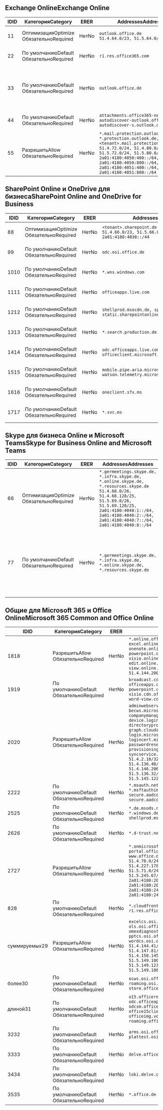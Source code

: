 <!--THIS FILE IS AUTOMATICALLY GENERATED. MANUAL CHANGES WILL BE OVERWRITTEN.-->
<!--Please contact the Office 365 Endpoints team with any questions.-->
<!--Germany endpoints version 2020032700-->
<!--File generated 2020-06-20 14:00:22.1096-->

## <a name="exchange-online"></a><span data-ttu-id="0edc9-101">Exchange Online</span><span class="sxs-lookup"><span data-stu-id="0edc9-101">Exchange Online</span></span>

<span data-ttu-id="0edc9-102">ID</span><span class="sxs-lookup"><span data-stu-id="0edc9-102">ID</span></span> | <span data-ttu-id="0edc9-103">Категория</span><span class="sxs-lookup"><span data-stu-id="0edc9-103">Category</span></span> | <span data-ttu-id="0edc9-104">ER</span><span class="sxs-lookup"><span data-stu-id="0edc9-104">ER</span></span> | <span data-ttu-id="0edc9-105">Addresses</span><span class="sxs-lookup"><span data-stu-id="0edc9-105">Addresses</span></span> | <span data-ttu-id="0edc9-106">Порты</span><span class="sxs-lookup"><span data-stu-id="0edc9-106">Ports</span></span>
-- | -------------------- | -- | ------------------------------------------------------------------------------------------------------------------------------------------------------------------------------------------------------------------------------------------------------------ | -------------------------------
<span data-ttu-id="0edc9-107">1</span><span class="sxs-lookup"><span data-stu-id="0edc9-107">1</span></span> | <span data-ttu-id="0edc9-108">Оптимизация</span><span class="sxs-lookup"><span data-stu-id="0edc9-108">Optimize</span></span><BR><span data-ttu-id="0edc9-109">Обязательно</span><span class="sxs-lookup"><span data-stu-id="0edc9-109">Required</span></span> | <span data-ttu-id="0edc9-110">Нет</span><span class="sxs-lookup"><span data-stu-id="0edc9-110">No</span></span> | `outlook.office.de`<BR>`51.4.64.0/23, 51.5.64.0/23` | <span data-ttu-id="0edc9-111">**TCP:** 443, 80</span><span class="sxs-lookup"><span data-stu-id="0edc9-111">**TCP:** 443, 80</span></span>
<span data-ttu-id="0edc9-112">2</span><span class="sxs-lookup"><span data-stu-id="0edc9-112">2</span></span> | <span data-ttu-id="0edc9-113">По умолчанию</span><span class="sxs-lookup"><span data-stu-id="0edc9-113">Default</span></span><BR><span data-ttu-id="0edc9-114">Обязательно</span><span class="sxs-lookup"><span data-stu-id="0edc9-114">Required</span></span> | <span data-ttu-id="0edc9-115">Нет</span><span class="sxs-lookup"><span data-stu-id="0edc9-115">No</span></span> | `r1.res.office365.com` | <span data-ttu-id="0edc9-116">**TCP:** 443, 80</span><span class="sxs-lookup"><span data-stu-id="0edc9-116">**TCP:** 443, 80</span></span>
<span data-ttu-id="0edc9-117">3</span><span class="sxs-lookup"><span data-stu-id="0edc9-117">3</span></span> | <span data-ttu-id="0edc9-118">По умолчанию</span><span class="sxs-lookup"><span data-stu-id="0edc9-118">Default</span></span><BR><span data-ttu-id="0edc9-119">Обязательно</span><span class="sxs-lookup"><span data-stu-id="0edc9-119">Required</span></span> | <span data-ttu-id="0edc9-120">Нет</span><span class="sxs-lookup"><span data-stu-id="0edc9-120">No</span></span> | `outlook.office.de` | <span data-ttu-id="0edc9-121">**TCP:** 143, 25, 587, 993, 995</span><span class="sxs-lookup"><span data-stu-id="0edc9-121">**TCP:** 143, 25, 587, 993, 995</span></span>
<span data-ttu-id="0edc9-122">4</span><span class="sxs-lookup"><span data-stu-id="0edc9-122">4</span></span> | <span data-ttu-id="0edc9-123">По умолчанию</span><span class="sxs-lookup"><span data-stu-id="0edc9-123">Default</span></span><BR><span data-ttu-id="0edc9-124">Обязательно</span><span class="sxs-lookup"><span data-stu-id="0edc9-124">Required</span></span> | <span data-ttu-id="0edc9-125">Нет</span><span class="sxs-lookup"><span data-stu-id="0edc9-125">No</span></span> | `attachments.office365-net.de, autodiscover-outlook.office.de, autodiscover-s.outlook.de` | <span data-ttu-id="0edc9-126">**TCP:** 443, 80</span><span class="sxs-lookup"><span data-stu-id="0edc9-126">**TCP:** 443, 80</span></span>
<span data-ttu-id="0edc9-127">5</span><span class="sxs-lookup"><span data-stu-id="0edc9-127">5</span></span> | <span data-ttu-id="0edc9-128">Разрешить</span><span class="sxs-lookup"><span data-stu-id="0edc9-128">Allow</span></span><BR><span data-ttu-id="0edc9-129">Обязательно</span><span class="sxs-lookup"><span data-stu-id="0edc9-129">Required</span></span> | <span data-ttu-id="0edc9-130">Нет</span><span class="sxs-lookup"><span data-stu-id="0edc9-130">No</span></span> | `*.mail.protection.outlook.de, *.protection.outlook.de, <tenant>.mail.protection.outlook.de`<BR>`51.4.72.0/24, 51.4.80.0/27, 51.5.72.0/24, 51.5.80.0/27, 2a01:4180:4050:400::/64, 2a01:4180:4050:800::/64, 2a01:4180:4051:400::/64, 2a01:4180:4051:800::/64` | <span data-ttu-id="0edc9-131">**TCP:** 25, 443</span><span class="sxs-lookup"><span data-stu-id="0edc9-131">**TCP:** 25, 443</span></span>

## <a name="sharepoint-online-and-onedrive-for-business"></a><span data-ttu-id="0edc9-132">SharePoint Online и OneDrive для бизнеса</span><span class="sxs-lookup"><span data-stu-id="0edc9-132">SharePoint Online and OneDrive for Business</span></span>

<span data-ttu-id="0edc9-133">ID</span><span class="sxs-lookup"><span data-stu-id="0edc9-133">ID</span></span> | <span data-ttu-id="0edc9-134">Категория</span><span class="sxs-lookup"><span data-stu-id="0edc9-134">Category</span></span> | <span data-ttu-id="0edc9-135">ER</span><span class="sxs-lookup"><span data-stu-id="0edc9-135">ER</span></span> | <span data-ttu-id="0edc9-136">Addresses</span><span class="sxs-lookup"><span data-stu-id="0edc9-136">Addresses</span></span> | <span data-ttu-id="0edc9-137">Порты</span><span class="sxs-lookup"><span data-stu-id="0edc9-137">Ports</span></span>
-- | -------------------- | -- | ------------------------------------------------------------------------------ | ----------------
<span data-ttu-id="0edc9-138">8</span><span class="sxs-lookup"><span data-stu-id="0edc9-138">8</span></span> | <span data-ttu-id="0edc9-139">Оптимизация</span><span class="sxs-lookup"><span data-stu-id="0edc9-139">Optimize</span></span><BR><span data-ttu-id="0edc9-140">Обязательно</span><span class="sxs-lookup"><span data-stu-id="0edc9-140">Required</span></span> | <span data-ttu-id="0edc9-141">Нет</span><span class="sxs-lookup"><span data-stu-id="0edc9-141">No</span></span> | `<tenant>.sharepoint.de`<BR>`51.4.66.0/23, 51.5.66.0/23, 2a01:4180:4030::/44` | <span data-ttu-id="0edc9-142">**TCP:** 443, 80</span><span class="sxs-lookup"><span data-stu-id="0edc9-142">**TCP:** 443, 80</span></span>
<span data-ttu-id="0edc9-143">9</span><span class="sxs-lookup"><span data-stu-id="0edc9-143">9</span></span> | <span data-ttu-id="0edc9-144">По умолчанию</span><span class="sxs-lookup"><span data-stu-id="0edc9-144">Default</span></span><BR><span data-ttu-id="0edc9-145">Обязательно</span><span class="sxs-lookup"><span data-stu-id="0edc9-145">Required</span></span> | <span data-ttu-id="0edc9-146">Нет</span><span class="sxs-lookup"><span data-stu-id="0edc9-146">No</span></span> | `odc.osi.office.de` | <span data-ttu-id="0edc9-147">**TCP:** 443, 80</span><span class="sxs-lookup"><span data-stu-id="0edc9-147">**TCP:** 443, 80</span></span>
<span data-ttu-id="0edc9-148">10</span><span class="sxs-lookup"><span data-stu-id="0edc9-148">10</span></span> | <span data-ttu-id="0edc9-149">По умолчанию</span><span class="sxs-lookup"><span data-stu-id="0edc9-149">Default</span></span><BR><span data-ttu-id="0edc9-150">Обязательно</span><span class="sxs-lookup"><span data-stu-id="0edc9-150">Required</span></span> | <span data-ttu-id="0edc9-151">Нет</span><span class="sxs-lookup"><span data-stu-id="0edc9-151">No</span></span> | `*.wns.windows.com` | <span data-ttu-id="0edc9-152">**TCP:** 443, 80</span><span class="sxs-lookup"><span data-stu-id="0edc9-152">**TCP:** 443, 80</span></span>
<span data-ttu-id="0edc9-153">11</span><span class="sxs-lookup"><span data-stu-id="0edc9-153">11</span></span> | <span data-ttu-id="0edc9-154">По умолчанию</span><span class="sxs-lookup"><span data-stu-id="0edc9-154">Default</span></span><BR><span data-ttu-id="0edc9-155">Обязательно</span><span class="sxs-lookup"><span data-stu-id="0edc9-155">Required</span></span> | <span data-ttu-id="0edc9-156">Нет</span><span class="sxs-lookup"><span data-stu-id="0edc9-156">No</span></span> | `officeapps.live.com` | <span data-ttu-id="0edc9-157">**TCP:** 443, 80</span><span class="sxs-lookup"><span data-stu-id="0edc9-157">**TCP:** 443, 80</span></span>
<span data-ttu-id="0edc9-158">12</span><span class="sxs-lookup"><span data-stu-id="0edc9-158">12</span></span> | <span data-ttu-id="0edc9-159">По умолчанию</span><span class="sxs-lookup"><span data-stu-id="0edc9-159">Default</span></span><BR><span data-ttu-id="0edc9-160">Обязательно</span><span class="sxs-lookup"><span data-stu-id="0edc9-160">Required</span></span> | <span data-ttu-id="0edc9-161">Нет</span><span class="sxs-lookup"><span data-stu-id="0edc9-161">No</span></span> | `shellprod.msocdn.de, spoprod-a.akamaihd.net, static.sharepointonline.com` | <span data-ttu-id="0edc9-162">**TCP:** 443, 80</span><span class="sxs-lookup"><span data-stu-id="0edc9-162">**TCP:** 443, 80</span></span>
<span data-ttu-id="0edc9-163">13</span><span class="sxs-lookup"><span data-stu-id="0edc9-163">13</span></span> | <span data-ttu-id="0edc9-164">По умолчанию</span><span class="sxs-lookup"><span data-stu-id="0edc9-164">Default</span></span><BR><span data-ttu-id="0edc9-165">Обязательно</span><span class="sxs-lookup"><span data-stu-id="0edc9-165">Required</span></span> | <span data-ttu-id="0edc9-166">Нет</span><span class="sxs-lookup"><span data-stu-id="0edc9-166">No</span></span> | `*.search.production.de.azuretrafficmanager.de` | <span data-ttu-id="0edc9-167">**TCP:** 443</span><span class="sxs-lookup"><span data-stu-id="0edc9-167">**TCP:** 443</span></span>
<span data-ttu-id="0edc9-168">14</span><span class="sxs-lookup"><span data-stu-id="0edc9-168">14</span></span> | <span data-ttu-id="0edc9-169">По умолчанию</span><span class="sxs-lookup"><span data-stu-id="0edc9-169">Default</span></span><BR><span data-ttu-id="0edc9-170">Обязательно</span><span class="sxs-lookup"><span data-stu-id="0edc9-170">Required</span></span> | <span data-ttu-id="0edc9-171">Нет</span><span class="sxs-lookup"><span data-stu-id="0edc9-171">No</span></span> | `odc.officeapps.live.com, officeclient.microsoft.com` | <span data-ttu-id="0edc9-172">**TCP:** 443, 80</span><span class="sxs-lookup"><span data-stu-id="0edc9-172">**TCP:** 443, 80</span></span>
<span data-ttu-id="0edc9-173">15</span><span class="sxs-lookup"><span data-stu-id="0edc9-173">15</span></span> | <span data-ttu-id="0edc9-174">По умолчанию</span><span class="sxs-lookup"><span data-stu-id="0edc9-174">Default</span></span><BR><span data-ttu-id="0edc9-175">Обязательно</span><span class="sxs-lookup"><span data-stu-id="0edc9-175">Required</span></span> | <span data-ttu-id="0edc9-176">Нет</span><span class="sxs-lookup"><span data-stu-id="0edc9-176">No</span></span> | `mobile.pipe.aria.microsoft.com, ssw.live.com, watson.telemetry.microsoft.com` | <span data-ttu-id="0edc9-177">**TCP:** 443, 80</span><span class="sxs-lookup"><span data-stu-id="0edc9-177">**TCP:** 443, 80</span></span>
<span data-ttu-id="0edc9-178">16</span><span class="sxs-lookup"><span data-stu-id="0edc9-178">16</span></span> | <span data-ttu-id="0edc9-179">По умолчанию</span><span class="sxs-lookup"><span data-stu-id="0edc9-179">Default</span></span><BR><span data-ttu-id="0edc9-180">Обязательно</span><span class="sxs-lookup"><span data-stu-id="0edc9-180">Required</span></span> | <span data-ttu-id="0edc9-181">Нет</span><span class="sxs-lookup"><span data-stu-id="0edc9-181">No</span></span> | `oneclient.sfx.ms` | <span data-ttu-id="0edc9-182">**TCP:** 443, 80</span><span class="sxs-lookup"><span data-stu-id="0edc9-182">**TCP:** 443, 80</span></span>
<span data-ttu-id="0edc9-183">17</span><span class="sxs-lookup"><span data-stu-id="0edc9-183">17</span></span> | <span data-ttu-id="0edc9-184">По умолчанию</span><span class="sxs-lookup"><span data-stu-id="0edc9-184">Default</span></span><BR><span data-ttu-id="0edc9-185">Обязательно</span><span class="sxs-lookup"><span data-stu-id="0edc9-185">Required</span></span> | <span data-ttu-id="0edc9-186">Нет</span><span class="sxs-lookup"><span data-stu-id="0edc9-186">No</span></span> | `*.svc.ms` | <span data-ttu-id="0edc9-187">**TCP:** 443, 80</span><span class="sxs-lookup"><span data-stu-id="0edc9-187">**TCP:** 443, 80</span></span>

## <a name="skype-for-business-online-and-microsoft-teams"></a><span data-ttu-id="0edc9-188">Skype для бизнеса Online и Microsoft Teams</span><span class="sxs-lookup"><span data-stu-id="0edc9-188">Skype for Business Online and Microsoft Teams</span></span>

<span data-ttu-id="0edc9-189">ID</span><span class="sxs-lookup"><span data-stu-id="0edc9-189">ID</span></span> | <span data-ttu-id="0edc9-190">Категория</span><span class="sxs-lookup"><span data-stu-id="0edc9-190">Category</span></span> | <span data-ttu-id="0edc9-191">ER</span><span class="sxs-lookup"><span data-stu-id="0edc9-191">ER</span></span> | <span data-ttu-id="0edc9-192">Addresses</span><span class="sxs-lookup"><span data-stu-id="0edc9-192">Addresses</span></span> | <span data-ttu-id="0edc9-193">Порты</span><span class="sxs-lookup"><span data-stu-id="0edc9-193">Ports</span></span>
-- | -------------------- | -- | ----------------------------------------------------------------------------------------------------------------------------------------------------------------------------------------------------------------------------------------------- | --------------------------------------------------
<span data-ttu-id="0edc9-194">6</span><span class="sxs-lookup"><span data-stu-id="0edc9-194">6</span></span> | <span data-ttu-id="0edc9-195">Оптимизация</span><span class="sxs-lookup"><span data-stu-id="0edc9-195">Optimize</span></span><BR><span data-ttu-id="0edc9-196">Обязательно</span><span class="sxs-lookup"><span data-stu-id="0edc9-196">Required</span></span> | <span data-ttu-id="0edc9-197">Нет</span><span class="sxs-lookup"><span data-stu-id="0edc9-197">No</span></span> | `*.germeetings.skype.de, *.infra.skype.de, *.online.skype.de, *.resources.skype.de`<BR>`51.4.68.0/26, 51.4.68.128/25, 51.5.69.0/26, 51.5.69.128/25, 2a01:4180:4040:1::/64, 2a01:4180:4040:2::/64, 2a01:4180:4040:7::/64, 2a01:4180:4040:8::/64` | <span data-ttu-id="0edc9-198">**TCP:** 443, 80</span><span class="sxs-lookup"><span data-stu-id="0edc9-198">**TCP:** 443, 80</span></span><BR><span data-ttu-id="0edc9-199">**UDP:** 3478</span><span class="sxs-lookup"><span data-stu-id="0edc9-199">**UDP:** 3478</span></span>
<span data-ttu-id="0edc9-200">7</span><span class="sxs-lookup"><span data-stu-id="0edc9-200">7</span></span> | <span data-ttu-id="0edc9-201">По умолчанию</span><span class="sxs-lookup"><span data-stu-id="0edc9-201">Default</span></span><BR><span data-ttu-id="0edc9-202">Обязательно</span><span class="sxs-lookup"><span data-stu-id="0edc9-202">Required</span></span> | <span data-ttu-id="0edc9-203">Нет</span><span class="sxs-lookup"><span data-stu-id="0edc9-203">No</span></span> | `*.germeetings.skype.de, *.infra.skype.de, *.online.skype.de, *.resources.skype.de` | <span data-ttu-id="0edc9-204">**TCP:** 5061, 50000–59999</span><span class="sxs-lookup"><span data-stu-id="0edc9-204">**TCP:** 5061, 50000-59999</span></span><BR><span data-ttu-id="0edc9-205">**UDP:** 50000–59999</span><span class="sxs-lookup"><span data-stu-id="0edc9-205">**UDP:** 50000-59999</span></span>

## <a name="microsoft-365-common-and-office-online"></a><span data-ttu-id="0edc9-206">Общие для Microsoft 365 и Office Online</span><span class="sxs-lookup"><span data-stu-id="0edc9-206">Microsoft 365 Common and Office Online</span></span>

<span data-ttu-id="0edc9-207">ID</span><span class="sxs-lookup"><span data-stu-id="0edc9-207">ID</span></span> | <span data-ttu-id="0edc9-208">Категория</span><span class="sxs-lookup"><span data-stu-id="0edc9-208">Category</span></span> | <span data-ttu-id="0edc9-209">ER</span><span class="sxs-lookup"><span data-stu-id="0edc9-209">ER</span></span> | <span data-ttu-id="0edc9-210">Addresses</span><span class="sxs-lookup"><span data-stu-id="0edc9-210">Addresses</span></span> | <span data-ttu-id="0edc9-211">Порты</span><span class="sxs-lookup"><span data-stu-id="0edc9-211">Ports</span></span>
-- | ------------------- | -- | -------------------------------------------------------------------------------------------------------------------------------------------------------------------------------------------------------------------------------------------------------------------------------------------------------------------------------------------------------------------------------------------------------------------------------------------------------------------------------------------------------------------------------------------------------------------------------------------------------------------------- | ----------------
<span data-ttu-id="0edc9-212">18</span><span class="sxs-lookup"><span data-stu-id="0edc9-212">18</span></span> | <span data-ttu-id="0edc9-213">Разрешить</span><span class="sxs-lookup"><span data-stu-id="0edc9-213">Allow</span></span><BR><span data-ttu-id="0edc9-214">Обязательно</span><span class="sxs-lookup"><span data-stu-id="0edc9-214">Required</span></span> | <span data-ttu-id="0edc9-215">Нет</span><span class="sxs-lookup"><span data-stu-id="0edc9-215">No</span></span> | `*.online.office.de, broadcast.online.office.de, excel.online.office.de, onenote.online.office.de, powerpoint.online.office.de, visio.online.office.de, word-edit.online.office.de, word-view.online.office.de`<BR>`51.4.144.200/32, 51.5.149.3/32, 51.18.16.0/23` | <span data-ttu-id="0edc9-216">**TCP:** 443</span><span class="sxs-lookup"><span data-stu-id="0edc9-216">**TCP:** 443</span></span>
<span data-ttu-id="0edc9-217">19</span><span class="sxs-lookup"><span data-stu-id="0edc9-217">19</span></span> | <span data-ttu-id="0edc9-218">По умолчанию</span><span class="sxs-lookup"><span data-stu-id="0edc9-218">Default</span></span><BR><span data-ttu-id="0edc9-219">Обязательно</span><span class="sxs-lookup"><span data-stu-id="0edc9-219">Required</span></span> | <span data-ttu-id="0edc9-220">Нет</span><span class="sxs-lookup"><span data-stu-id="0edc9-220">No</span></span> | `broadcast.cdn.office.de, excel.cdn.office.de, officeapps.cdn.office.de, onenote.cdn.office.de, powerpoint.cdn.office.de, view.cdn.office.de, visio.cdn.office.de, word-edit.cdn.office.de, word-view.cdn.office.de` | <span data-ttu-id="0edc9-221">**TCP:** 443</span><span class="sxs-lookup"><span data-stu-id="0edc9-221">**TCP:** 443</span></span>
<span data-ttu-id="0edc9-222">20</span><span class="sxs-lookup"><span data-stu-id="0edc9-222">20</span></span> | <span data-ttu-id="0edc9-223">Разрешить</span><span class="sxs-lookup"><span data-stu-id="0edc9-223">Allow</span></span><BR><span data-ttu-id="0edc9-224">Обязательно</span><span class="sxs-lookup"><span data-stu-id="0edc9-224">Required</span></span> | <span data-ttu-id="0edc9-225">Нет</span><span class="sxs-lookup"><span data-stu-id="0edc9-225">No</span></span> | `adminwebservice.microsoftonline.de, becws.microsoftonline.de, companymanager.microsoftonline.de, device.login.microsoftonline.de, directoryprovisioning.cloudapi.de, graph.cloudapi.de, graph.microsoft.de, login.microsoftonline.de, logincert.microsoftonline.de, pas.cloudapi.de, passwordreset.activedirectory.microsoftazure.de, provisioningapi.microsoftonline.de, syncservice.microsoftonline.de`<BR>`51.4.2.10/32, 51.4.71.61/32, 51.4.136.38/31, 51.4.136.40/31, 51.4.136.42/32, 51.4.146.38/32, 51.4.146.206/32, 51.5.16.7/32, 51.5.71.22/32, 51.5.136.32/30, 51.5.136.36/32, 51.5.145.29/32, 51.5.145.122/32` | <span data-ttu-id="0edc9-226">**TCP:** 443, 80</span><span class="sxs-lookup"><span data-stu-id="0edc9-226">**TCP:** 443, 80</span></span>
<span data-ttu-id="0edc9-227">22</span><span class="sxs-lookup"><span data-stu-id="0edc9-227">22</span></span> | <span data-ttu-id="0edc9-228">По умолчанию</span><span class="sxs-lookup"><span data-stu-id="0edc9-228">Default</span></span><BR><span data-ttu-id="0edc9-229">Обязательно</span><span class="sxs-lookup"><span data-stu-id="0edc9-229">Required</span></span> | <span data-ttu-id="0edc9-230">Нет</span><span class="sxs-lookup"><span data-stu-id="0edc9-230">No</span></span> | `*.msauth.net, *.msauthimages.de, *.msftauth.net, *.msftauthimages.de, secure.aadcdn.microsoftonline-p.com, secure.aadcdn.microsoftonline-p.de` | <span data-ttu-id="0edc9-231">**TCP:** 443, 80</span><span class="sxs-lookup"><span data-stu-id="0edc9-231">**TCP:** 443, 80</span></span>
<span data-ttu-id="0edc9-232">25</span><span class="sxs-lookup"><span data-stu-id="0edc9-232">25</span></span> | <span data-ttu-id="0edc9-233">По умолчанию</span><span class="sxs-lookup"><span data-stu-id="0edc9-233">Default</span></span><BR><span data-ttu-id="0edc9-234">Обязательно</span><span class="sxs-lookup"><span data-stu-id="0edc9-234">Required</span></span> | <span data-ttu-id="0edc9-235">Нет</span><span class="sxs-lookup"><span data-stu-id="0edc9-235">No</span></span> | `*.de.msods.nsatc.net, *.office.de.akadns.net, *.windows.de.nsatc.net, officehome.msocdn.de, shellprod.msocdn.com` | <span data-ttu-id="0edc9-236">**TCP:** 443, 80</span><span class="sxs-lookup"><span data-stu-id="0edc9-236">**TCP:** 443, 80</span></span>
<span data-ttu-id="0edc9-237">26</span><span class="sxs-lookup"><span data-stu-id="0edc9-237">26</span></span> | <span data-ttu-id="0edc9-238">По умолчанию</span><span class="sxs-lookup"><span data-stu-id="0edc9-238">Default</span></span><BR><span data-ttu-id="0edc9-239">Обязательно</span><span class="sxs-lookup"><span data-stu-id="0edc9-239">Required</span></span> | <span data-ttu-id="0edc9-240">Нет</span><span class="sxs-lookup"><span data-stu-id="0edc9-240">No</span></span> | `*.d-trust.net` | <span data-ttu-id="0edc9-241">**TCP:** 443, 80</span><span class="sxs-lookup"><span data-stu-id="0edc9-241">**TCP:** 443, 80</span></span>
<span data-ttu-id="0edc9-242">27</span><span class="sxs-lookup"><span data-stu-id="0edc9-242">27</span></span> | <span data-ttu-id="0edc9-243">Разрешить</span><span class="sxs-lookup"><span data-stu-id="0edc9-243">Allow</span></span><BR><span data-ttu-id="0edc9-244">Обязательно</span><span class="sxs-lookup"><span data-stu-id="0edc9-244">Required</span></span> | <span data-ttu-id="0edc9-245">Нет</span><span class="sxs-lookup"><span data-stu-id="0edc9-245">No</span></span> | `*.onmicrosoft.de, *.osi.office.de, office.de, portal.office.de, webshell.suite.office.de, www.office.de`<BR>`51.4.70.0/24, 51.4.71.0/24, 51.4.226.115/32, 51.4.227.178/32, 51.4.230.178/32, 51.5.70.0/24, 51.5.71.0/24, 51.5.147.48/32, 51.5.242.163/32, 51.5.245.67/32, 2a01:4180:2001::2/128, 2a01:4180:2001::92/128, 2a01:4180:2001::234/128, 2a01:4180:2001::3b8/128, 2a01:4180:2401::5/128, 2a01:4180:2401::11f/128, 2a01:4180:2401::33b/128, 2a01:4180:2401::55b/128` | <span data-ttu-id="0edc9-246">**TCP:** 443, 80</span><span class="sxs-lookup"><span data-stu-id="0edc9-246">**TCP:** 443, 80</span></span>
<span data-ttu-id="0edc9-247">8</span><span class="sxs-lookup"><span data-stu-id="0edc9-247">28</span></span> | <span data-ttu-id="0edc9-248">По умолчанию</span><span class="sxs-lookup"><span data-stu-id="0edc9-248">Default</span></span><BR><span data-ttu-id="0edc9-249">Обязательно</span><span class="sxs-lookup"><span data-stu-id="0edc9-249">Required</span></span> | <span data-ttu-id="0edc9-250">Нет</span><span class="sxs-lookup"><span data-stu-id="0edc9-250">No</span></span> | `*.cloudfront.net, prod.msocdn.de, r1.res.office365.com, shellprod.msocdn.de` | <span data-ttu-id="0edc9-251">**TCP:** 443, 80</span><span class="sxs-lookup"><span data-stu-id="0edc9-251">**TCP:** 443, 80</span></span>
<span data-ttu-id="0edc9-252">суммируемых</span><span class="sxs-lookup"><span data-stu-id="0edc9-252">29</span></span> | <span data-ttu-id="0edc9-253">Разрешить</span><span class="sxs-lookup"><span data-stu-id="0edc9-253">Allow</span></span><BR><span data-ttu-id="0edc9-254">Обязательно</span><span class="sxs-lookup"><span data-stu-id="0edc9-254">Required</span></span> | <span data-ttu-id="0edc9-255">Нет</span><span class="sxs-lookup"><span data-stu-id="0edc9-255">No</span></span> | `excelcs.osi.office.de, excelps.osi.office.de, ols.osi.office.de, omexdiagnostics.osi.office.de, pptcs.osi.office.de, pptps.osi.office.de, wordcs.osi.office.de, wordps.osi.office.de`<BR>`51.4.144.41/32, 51.4.144.174/32, 51.4.145.38/32, 51.4.147.81/32, 51.4.147.233/32, 51.4.148.12/32, 51.4.150.145/32, 51.5.147.242/32, 51.5.149.100/32, 51.5.149.119/32, 51.5.149.123/32, 51.5.149.180/32, 51.5.149.186/32, 51.18.0.0/21` | <span data-ttu-id="0edc9-256">**TCP:** 443, 80</span><span class="sxs-lookup"><span data-stu-id="0edc9-256">**TCP:** 443, 80</span></span>
<span data-ttu-id="0edc9-257">более</span><span class="sxs-lookup"><span data-stu-id="0edc9-257">30</span></span> | <span data-ttu-id="0edc9-258">По умолчанию</span><span class="sxs-lookup"><span data-stu-id="0edc9-258">Default</span></span><BR><span data-ttu-id="0edc9-259">Обязательно</span><span class="sxs-lookup"><span data-stu-id="0edc9-259">Required</span></span> | <span data-ttu-id="0edc9-260">Нет</span><span class="sxs-lookup"><span data-stu-id="0edc9-260">No</span></span> | `ocws.osi.office.de, odc.osi.office.de, roaming.osi.office.de, sharepoint.de, store.office.de` | <span data-ttu-id="0edc9-261">**TCP:** 443, 80</span><span class="sxs-lookup"><span data-stu-id="0edc9-261">**TCP:** 443, 80</span></span>
<span data-ttu-id="0edc9-262">длиной</span><span class="sxs-lookup"><span data-stu-id="0edc9-262">31</span></span> | <span data-ttu-id="0edc9-263">По умолчанию</span><span class="sxs-lookup"><span data-stu-id="0edc9-263">Default</span></span><BR><span data-ttu-id="0edc9-264">Обязательно</span><span class="sxs-lookup"><span data-stu-id="0edc9-264">Required</span></span> | <span data-ttu-id="0edc9-265">Нет</span><span class="sxs-lookup"><span data-stu-id="0edc9-265">No</span></span> | `o15.officeredir.microsoft.com, odc.officeapps.live.com, odcsm.officeapps.live.com, office.microsoft.com, office15client.microsoft.com, officeimg.vo.msecnd.net, roaming.officeapps.live.com` | <span data-ttu-id="0edc9-266">**TCP:** 443, 80</span><span class="sxs-lookup"><span data-stu-id="0edc9-266">**TCP:** 443, 80</span></span>
<span data-ttu-id="0edc9-267">32</span><span class="sxs-lookup"><span data-stu-id="0edc9-267">32</span></span> | <span data-ttu-id="0edc9-268">По умолчанию</span><span class="sxs-lookup"><span data-stu-id="0edc9-268">Default</span></span><BR><span data-ttu-id="0edc9-269">Обязательно</span><span class="sxs-lookup"><span data-stu-id="0edc9-269">Required</span></span> | <span data-ttu-id="0edc9-270">Нет</span><span class="sxs-lookup"><span data-stu-id="0edc9-270">No</span></span> | `arms.osi.office.de, manage.osi.office.de, plattest.osi.office.de` | <span data-ttu-id="0edc9-271">**TCP:** 443, 80</span><span class="sxs-lookup"><span data-stu-id="0edc9-271">**TCP:** 443, 80</span></span>
<span data-ttu-id="0edc9-272">33</span><span class="sxs-lookup"><span data-stu-id="0edc9-272">33</span></span> | <span data-ttu-id="0edc9-273">По умолчанию</span><span class="sxs-lookup"><span data-stu-id="0edc9-273">Default</span></span><BR><span data-ttu-id="0edc9-274">Обязательно</span><span class="sxs-lookup"><span data-stu-id="0edc9-274">Required</span></span> | <span data-ttu-id="0edc9-275">Нет</span><span class="sxs-lookup"><span data-stu-id="0edc9-275">No</span></span> | `delve.office.de, res.delve.office.com` | <span data-ttu-id="0edc9-276">**TCP:** 443</span><span class="sxs-lookup"><span data-stu-id="0edc9-276">**TCP:** 443</span></span>
<span data-ttu-id="0edc9-277">34</span><span class="sxs-lookup"><span data-stu-id="0edc9-277">34</span></span> | <span data-ttu-id="0edc9-278">По умолчанию</span><span class="sxs-lookup"><span data-stu-id="0edc9-278">Default</span></span><BR><span data-ttu-id="0edc9-279">Обязательно</span><span class="sxs-lookup"><span data-stu-id="0edc9-279">Required</span></span> | <span data-ttu-id="0edc9-280">Нет</span><span class="sxs-lookup"><span data-stu-id="0edc9-280">No</span></span> | `loki.delve.office.de, lpcres.delve.office.com` | <span data-ttu-id="0edc9-281">**TCP:** 443</span><span class="sxs-lookup"><span data-stu-id="0edc9-281">**TCP:** 443</span></span>
<span data-ttu-id="0edc9-282">35</span><span class="sxs-lookup"><span data-stu-id="0edc9-282">35</span></span> | <span data-ttu-id="0edc9-283">По умолчанию</span><span class="sxs-lookup"><span data-stu-id="0edc9-283">Default</span></span><BR><span data-ttu-id="0edc9-284">Обязательно</span><span class="sxs-lookup"><span data-stu-id="0edc9-284">Required</span></span> | <span data-ttu-id="0edc9-285">Нет</span><span class="sxs-lookup"><span data-stu-id="0edc9-285">No</span></span> | `*.office.de` | <span data-ttu-id="0edc9-286">**TCP:** 443, 80</span><span class="sxs-lookup"><span data-stu-id="0edc9-286">**TCP:** 443, 80</span></span>
